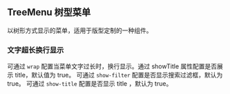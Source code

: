 <div class="demo-header">
<p class="overviewicon">
  <span class="wapi-form-treemenu"/>
</p>

## TreeMenu 树型菜单

<nova-uxlink widget-name="TreeMenu"></nova-uxlink>

以树形方式显示的菜单，适用于版型定制的一种组件。

</div>

### 文字超长换行显示

可通过 `wrap` 配置当菜单文字过长时，换行显示。通过 showTitle 属性配置是否展示 title，默认值为 true。
可通过 `show-filter` 配置是否显示搜索过滤框，默认为 true。
可通过 `show-title` 配置是否显示 title ，默认为 true。
<nova-demo-view link="tree-menu/text-wrap"></nova-demo-view>

<br>
